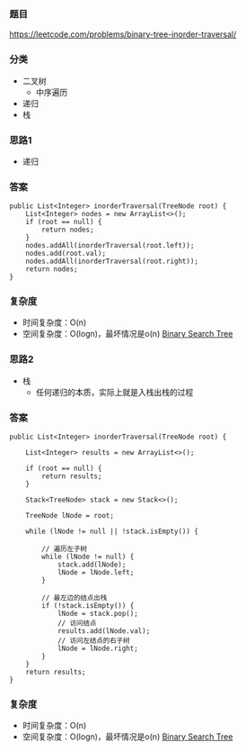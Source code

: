### 题目
https://leetcode.com/problems/binary-tree-inorder-traversal/

### 分类
* 二叉树
    * 中序遍历
* 递归
* 栈

### 思路1
* 递归

### 答案
```
public List<Integer> inorderTraversal(TreeNode root) {
    List<Integer> nodes = new ArrayList<>();
    if (root == null) {
        return nodes;
    }
    nodes.addAll(inorderTraversal(root.left));
    nodes.add(root.val);
    nodes.addAll(inorderTraversal(root.right));
    return nodes;
}
```

### 复杂度
* 时间复杂度：O(n)
* 空间复杂度：O(logn)，最坏情况是o(n) [Binary Search Tree](https://github.com/HolmesJJ/CS2040S-Data-Structures-and-Algorithms/wiki/Binary-Search-Tree)

### 思路2
* 栈
    * 任何递归的本质，实际上就是入栈出栈的过程

### 答案
```
public List<Integer> inorderTraversal(TreeNode root) {

    List<Integer> results = new ArrayList<>();

    if (root == null) {
        return results;
    }

    Stack<TreeNode> stack = new Stack<>();
    
    TreeNode lNode = root;
    
    while (lNode != null || !stack.isEmpty()) {
        
        // 遍历左子树
        while (lNode != null) {
            stack.add(lNode);
            lNode = lNode.left;
        }
        
        // 最左边的结点出栈
        if (!stack.isEmpty()) {
            lNode = stack.pop();
            // 访问结点
            results.add(lNode.val);
            // 访问左结点的右子树
            lNode = lNode.right;
        }
    }
    return results;
}
```

### 复杂度
* 时间复杂度：O(n)
* 空间复杂度：O(logn)，最坏情况是o(n) [Binary Search Tree](https://github.com/HolmesJJ/CS2040S-Data-Structures-and-Algorithms/wiki/Binary-Search-Tree)

